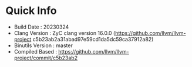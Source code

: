 # Quick Info
* Build Date : 20230324
* Clang Version : ZyC clang version 16.0.0 (https://github.com/llvm/llvm-project c5b23ab2a31abad97e59cd1da5dc59ca37912a82)
* Binutils Version : master
* Compiled Based : https://github.com/llvm/llvm-project/commit/c5b23ab2


